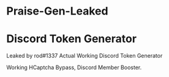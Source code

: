 # Praise-Gen-Leaked
# Discord Token Generator

Leaked by rod#1337
Actual Working Discord Token Generator

Working HCaptcha Bypass, Discord Member Booster.
